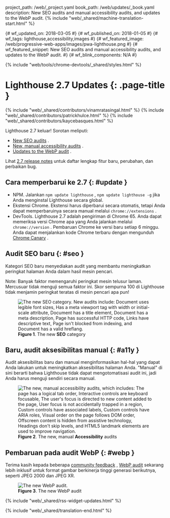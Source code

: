 project_path: /web/_project.yaml
book_path: /web/updates/_book.yaml
description: New SEO audits and manual accessibility audits, and updates to the WebP audit.
{% include "web/_shared/machine-translation-start.html" %}

{# wf_updated_on: 2018-03-05 #}
{# wf_published_on: 2018-01-05 #}
{# wf_tags: lighthouse,accessibility,images #}
{# wf_featured_image: /web/progressive-web-apps/images/pwa-lighthouse.png #}
{# wf_featured_snippet: New SEO audits and manual accessibility audits, and updates to the WebP audit. #}
{# wf_blink_components: N/A #}

{% include "web/tools/chrome-devtools/_shared/styles.html" %}

# Lighthouse 2.7 Updates {: .page-title }

{% include "web/_shared/contributors/vinamratasingal.html" %}
{% include "web/_shared/contributors/patrickhulce.html" %}
{% include "web/_shared/contributors/kaycebasques.html" %}

[CDT]: /web/tools/lighthouse/#devtools
[Node]: https://github.com/GoogleChrome/lighthouse#using-programmatically
[CLI]: /web/tools/lighthouse/#cli
[CE]: /web/tools/lighthouse/#extension

Lighthouse 2.7 keluar! Sorotan meliputi:

* [New SEO audits](#seo) .
* [New, manual accessibility audits](#a11y) .
* [Updates to the WebP audit](#webp) .

Lihat [2.7 release notes][RN] untuk daftar lengkap fitur baru, perubahan, dan perbaikan bug.

[RN]: https://github.com/GoogleChrome/lighthouse/releases/tag/v2.7.0

## Cara memperbarui ke 2.7 {: #update }

* NPM. Jalankan `npm update lighthouse` , `npm update lighthouse -g` jika Anda menginstal Lighthouse secara global.
* Ekstensi Chrome. Ekstensi harus diperbarui secara otomatis, tetapi Anda dapat memperbaruinya secara manual melalui `chrome://extensions` .
* DevTools. Lighthouse 2.7 adalah pengiriman di Chrome 65. Anda dapat memeriksa versi Chrome apa yang Anda jalankan melalui `chrome://version` . Pembaruan Chrome ke versi baru setiap 6 minggu. Anda dapat menjalankan kode Chrome terbaru dengan mengunduh [Chrome Canary][Canary] .

[Canary]: https://www.google.com/chrome/browser/canary.html

## Audit SEO baru {: #seo }

Kategori SEO baru menyediakan audit yang membantu meningkatkan peringkat halaman Anda dalam hasil mesin pencari.

Note: Banyak faktor memengaruhi peringkat mesin telusur laman. Mercusuar tidak menguji semua faktor ini. Skor sempurna 100 di Lighthouse tidak menjamin peringkat teratas di mesin pencari apa pun!

<figure>
  <img src="/web/updates/images/2018/01/seo.png"
       alt="The new SEO category. New audits include: Document uses legible font sizes,
            Has a meta viewport tag with width or initial-scale attribute,
            Document has a title element, Document has a meta description, Page has
            successful HTTP code, Links have descriptive text, Page isn't blocked from indexing,
            and Document has a valid hreflang."/>
  <figcaption>
    <b>Figure 1</b>. The new <b>SEO</b> category
  </figcaption>
</figure>

## Baru, audit aksesibilitas manual {: #a11y }

Audit aksesibilitas baru dan manual menginformasikan hal-hal yang dapat Anda lakukan untuk meningkatkan aksesibilitas halaman Anda. "Manual" di sini berarti bahwa Lighthouse tidak dapat mengotomatisasi audit ini, jadi Anda harus menguji sendiri secara manual.

<figure>
  <img src="/web/updates/images/2018/01/a11y.png"
       alt="The new, manual accessibility audits, which includes: The page has a logical tab order,
            Interactive controls are keyboard focusable, The user's focus is directed to new
            content added to the page, User focus is not accidentally trapped in a region,
            Custom controls have associated labels, Custom controls have ARIA roles, Visual order
            on the page follows DOM order, Offscreen content is hidden from assistive technology,
            Headings don't skip levels, and HTML5 landmark elements are used to improve
            navigation."/>
  <figcaption>
    <b>Figure 2</b>. The new, manual <b>Accessibility</b> audits
  </figcaption>
</figure>

## Pembaruan pada audit WebP {: #webp }

Terima kasih kepada beberapa [community feedback][feedback] , [WebP audit][webp] sekarang lebih inklusif untuk format gambar berkinerja tinggi generasi berikutnya, seperti JPEG 2000 dan JPEG XR.

[feedback]: https://www.reddit.com/r/webdev/comments/75w7t0/so_exactly_what_do_i_do_google_put_my_css_in_js/doatllq/
[webp]: /web/tools/lighthouse/audits/webp

<figure>
  <img src="/web/updates/images/2018/01/webp.png"
       alt="The new WebP audit."/>
  <figcaption>
    <b>Figure 3</b>. The new WebP audit
  </figcaption>
</figure>

{% include "web/_shared/rss-widget-updates.html" %}

{% include "web/_shared/translation-end.html" %}